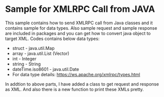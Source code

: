 # Sample for XMLRPC Call from JAVA
This sample contains how to send XMLRPC call from Java classes and it contains sample for data types.
Also sample request and sample response are included in packages and you can get how to convert java object to target XML.
Codes contains below data types:
* struct - java.util.Map
* array - java.util.List (Vector)
* int - Integer
* string - String
* dateTime.iso8601 - java.util.Date
* For data type details: https://ws.apache.org/xmlrpc/types.html

In addtion to above parts, I have added a class to get request and response as XML. And also there is a new function to print these XMLs pretty.